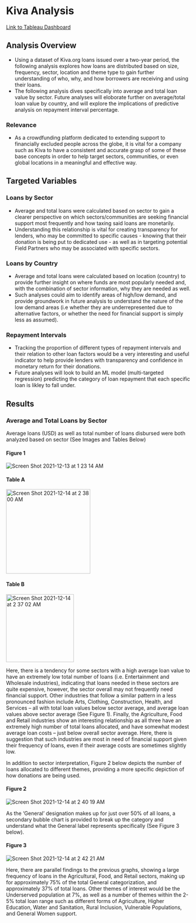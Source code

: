 # Kiva Analysis
[Link to Tableau Dashboard](https://public.tableau.com/app/profile/andrew8402/viz/KivaLoanAnalysis_16394268628180/Story1)

## Analysis Overview 
- Using a dataset of Kiva.org loans issued over a two-year period, the following analysis explores how loans are distributed based on size, frequency, sector, location and theme type to gain further understanding of who, why, and how borrowers are receiving and using their loans.
- The following analysis dives specifically into average and total loan value by sector. Future analyses will eloborate further on average/total loan value by country, and will explore the implications of predictive analysis on repayment interval percentage. 

### Relevance 
- As a crowdfunding platform dedicated to extending support to financially excluded people across the globe, it is vital for a company such as Kiva to have a consistent and accurate grasp of some of these base concepts in order to help target sectors, communities, or even global locations in a meaningful and effective way.

## Targeted Variables 
### Loans by Sector 
- Average and total loans were calculated based on sector to gain a clearer perspective on which sectors/communities are seeking financial support most frequently and how taxing said loans are monetarily. 
- Understanding this relationship is vital for creating transparency for lenders, who may be committed to specific causes - knowing that their donation is being put to dedicated use - as well as in targeting potential Field Partners who may be associated with specific sectors.

### Loans by Country 
- Average and total loans were calculated based on location (country) to provide further insight on where funds are most popularly needed and, with the combination of sector information, why they are needed as well.  
- Such analyses could aim to identify areas of high/low demand, and provide groundwork in future analysis to understand the nature of the low demand areas (i.e whether they are underrepresented due to alternative factors, or whether the need for financial support is simply less as assumed).

### Repayment Intervals
- Tracking the proportion of different types of repayment intervals and their relation to other loan factors would be a very interesting and useful indicator to help provide lenders with transparency and confidence in monetary return for their donations.
- Future analyses will look to build an ML model (multi-targeted regression) predicting the category of loan repayment that each specific loan is likley to fall under. 

## Results 

### Average and Total Loans by Sector
Average loans (USD) as well as total number of loans disbursed were both analyzed based on sector (See Images and Tables Below)

#### Figure 1
![Screen Shot 2021-12-13 at 1 23 14 AM](https://user-images.githubusercontent.com/79600550/150733936-efc7b99b-9a06-4e6b-8887-11b0f46cd6d0.png)

#### Table A
<img width="230" alt="Screen Shot 2021-12-14 at 2 38 00 AM" src="https://user-images.githubusercontent.com/79600550/150734130-3d26e337-308a-4575-8f2d-04bc8a4d3ad6.png">

#### Table B
<img width="185" alt="Screen Shot 2021-12-14 at 2 37 02 AM" src="https://user-images.githubusercontent.com/79600550/150734156-0085a8f3-64ab-407d-b7b3-4de3f06a3a90.png">

Here, there is a tendency for some sectors with a high average loan value to have an extremely low total number of loans (i.e. Entertainment and Wholesale industries), indicating that loans needed in these sectors are quite expensive, however, the sector overall may not frequently need financial support. Other industries that follow a similar pattern in a less pronounced fashion include Arts, Clothing, Construction, Health, and Services – all with total loan values below sector average, and average loan values above sector average (See Figure 1). Finally, the Agriculture, Food and Retail industries show an interesting relationship as all three have an extremely high number of total loans allocated, and have somewhat modest average loan costs – just below overall sector average. Here, there is suggestion that such industries are most in need of financial support given their frequency of loans, even if their average costs are sometimes slightly low. 

In addition to sector interpretation, Figure 2 below depicts the number of loans allocated to different themes, providing a more specific depiction of how donations are being used. 

#### Figure 2
![Screen Shot 2021-12-14 at 2 40 19 AM](https://user-images.githubusercontent.com/79600550/150734279-e8903b0d-eddd-4377-bf00-29068f932f5d.png)

As the ‘General’ designation makes up for just over 50% of all loans, a secondary bubble chart is provided to break up the category and understand what the General label represents specifically (See Figure 3 below). 

#### Figure 3
![Screen Shot 2021-12-14 at 2 42 21 AM](https://user-images.githubusercontent.com/79600550/150734330-0f2aa2ac-6b48-4bb5-af66-56d87fea0b39.png)

Here, there are parallel findings to the previous graphs, showing a large frequency of loans in the Agricultural, Food, and Retail sectors, making up for approximately 75% of the total General categorization, and approximately 37% of total loans. Other themes of interest would be the Underserved population at 7%, as well as a number of themes within the 2-5% total loan range such as different forms of Agriculture, Higher Education, Water and Sanitation, Rural Inclusion, Vulnerable Populations, and General Women support.


